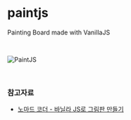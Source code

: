# paintjs
Painting Board made with VanillaJS

<br>

![PaintJS](https://user-images.githubusercontent.com/81145387/136660978-04dd3666-6d92-4b16-9f19-709a48e2570a.gif)

<br>

### 참고자료

- [노마드 코더 - 바닐라 JS로 그림판 만들기](https://nomadcoders.co/javascript-for-beginners-2/lobby)
